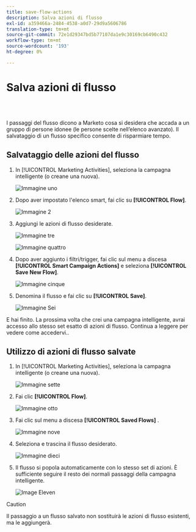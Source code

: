 ```yaml
---
title: save-flow-actions
description: Salva azioni di flusso
exl-id: a359466a-2484-4538-a0d7-29d9a5606786
translation-type: tm+mt
source-git-commit: 72e1d29347bd5b77107da1e9c30169cb6490c432
workflow-type: tm+mt
source-wordcount: '193'
ht-degree: 0%

---
```


# Salva azioni di flusso

<br> 

I passaggi del flusso dicono a Marketo cosa si desidera che accada a un gruppo di persone idonee (le persone scelte nell’elenco avanzato). Il salvataggio di un flusso specifico consente di risparmiare tempo.

## Salvataggio delle azioni del flusso

1. In [!UICONTROL Marketing Activities], seleziona la campagna intelligente (o creane una nuova).

   ![Immagine uno](/help/sky/assets/smart-lists-and-static-lists/save-flow-actions/save-flow-actions-1.png)

1. Dopo aver impostato l&#39;elenco smart, fai clic su **[!UICONTROL Flow]**.

   ![Immagine 2](/help/sky/assets/smart-lists-and-static-lists/save-flow-actions/save-flow-actions-2.png)

1. Aggiungi le azioni di flusso desiderate.

   ![Immagine tre](/help/sky/assets/smart-lists-and-static-lists/save-flow-actions/save-flow-actions-3.png)

   ![Immagine quattro](/help/sky/assets/smart-lists-and-static-lists/save-flow-actions/save-flow-actions-4.png)

1. Dopo aver aggiunto i filtri/trigger, fai clic sul menu a discesa **[!UICONTROL Smart Campaign Actions]** e seleziona **[!UICONTROL Save New Flow]**.

   ![Immagine cinque](/help/sky/assets/smart-lists-and-static-lists/save-flow-actions/save-flow-actions-5.png)

1. Denomina il flusso e fai clic su **[!UICONTROL Save]**.

   ![Immagine Sei](/help/sky/assets/smart-lists-and-static-lists/save-flow-actions/save-flow-actions-6.png)

E hai finito. La prossima volta che crei una campagna intelligente, avrai accesso allo stesso set esatto di azioni di flusso. Continua a leggere per vedere come accedervi..

## Utilizzo di azioni di flusso salvate

1. In [!UICONTROL Marketing Activities], seleziona la campagna intelligente (o creane una nuova).

   ![Immagine sette](/help/sky/assets/smart-lists-and-static-lists/save-flow-actions/save-flow-actions-7.png)

1. Fai clic **[!UICONTROL Flow]**.

   ![Immagine otto](/help/sky/assets/smart-lists-and-static-lists/save-flow-actions/save-flow-actions-8.png)

1. Fai clic sul menu a discesa **[!UICONTROL Saved Flows]** .

   ![Immagine nove](/help/sky/assets/smart-lists-and-static-lists/save-flow-actions/save-flow-actions-9.png)

1. Seleziona e trascina il flusso desiderato.

   ![Immagine dieci](/help/sky/assets/smart-lists-and-static-lists/save-flow-actions/save-flow-actions-10.png)

1. Il flusso si popola automaticamente con lo stesso set di azioni. È sufficiente seguire il resto dei normali passaggi della campagna intelligente.

   ![Image Eleven](/help/sky/assets/smart-lists-and-static-lists/save-flow-actions/save-flow-actions-11.png)

>[!CAUTION]
>
>Il passaggio a un flusso salvato non sostituirà le azioni di flusso esistenti, ma le aggiungerà.
